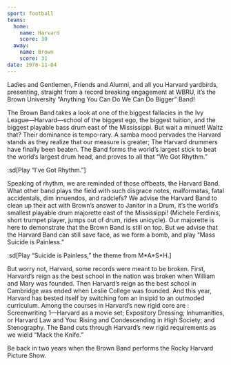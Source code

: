 ```yaml
---
sport: football
teams:
  home:
    name: Harvard
    score: 30
  away:
    name: Brown
    score: 31
date: 1978-11-04
---
```


Ladies and Gentlemen, Friends and Alumni, and all you Harvard yardbirds, presenting, straight from a record breaking engagement at WBRU, it’s the Brown University “Anything You Can Do We Can Do Bigger” Band!

The Brown Band takes a look at one of the biggest fallacies in the Ivy League—Harvard—school of the biggest ego, the biggest tuition, and the biggest playable bass drum east of the Mississippi. But wait a minuet! Waltz that? Their dominance is tempo-rary. A samba mood pervades the Harvard stands as they realize that our measure is greater; The Harvard drummers have finally been beaten. The Band forms the world’s largest stick to beat the world’s largest drum head, and proves to all that “We Got Rhythm.”

:sd[Play “I’ve Got Rhythm.”]

Speaking of rhythm, we are reminded of those offbeats, the Harvard Band. What other band plays the field with such disgrace notes, malformatas, fatal accidentals, dim innuendos, and radclefs? We advise the Harvard Band to clean up their act with Brown’s answer to Janitor in a Drum, it’s the world’s smallest playable drum majorette east of the Mississippi! (Michele Ferdinis, short trumpet player, jumps out of drum, rides unicycle). Our majorette is here to demonstrate that the Brown Band is still on top. But we advise that the Harvard Band can still save face, as we form a bomb, and play “Mass Suicide is Painless.”

:sd[Play “Suicide is Painless,” the theme from M\*A\*S\*H.]

But worry not, Harvard, some records were meant to be broken. First, Harvard’s reign as the best school in the nation was broken when William and Mary was founded. Then Harvard’s reign as the best school in Cambridge was ended when Leslie College was founded. And this year, Harvard has bested itself by switching fom an insipid to an outmoded curriculum. Among the courses in Harvard’s new rigid core are : Screenwriting 1—Harvard as a movie set; Expository Dressing; Inhumanities, or Harvard Law and You: Rising and Condescending in High Society; and Stenography. The Band cuts through Harvard’s new rigid requirements as we wield “Mack the Knife.”

Be back in two years when the Brown Band performs the Rocky Harvard Picture Show.
